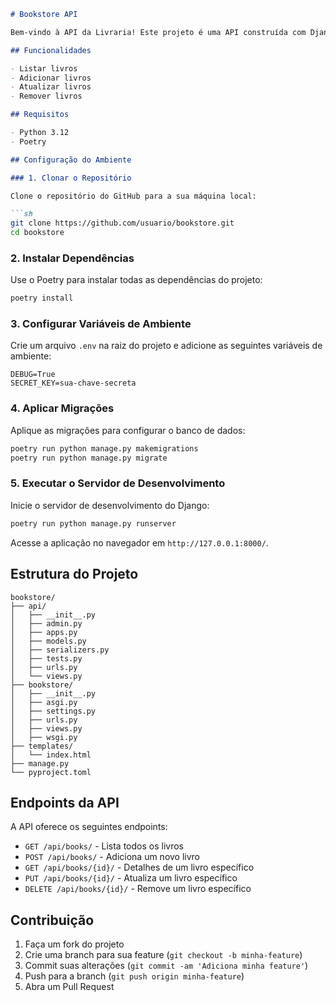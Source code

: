 
```markdown
# Bookstore API

Bem-vindo à API da Livraria! Este projeto é uma API construída com Django e Django REST Framework para gerenciar uma coleção de livros.

## Funcionalidades

- Listar livros
- Adicionar livros
- Atualizar livros
- Remover livros

## Requisitos

- Python 3.12
- Poetry

## Configuração do Ambiente

### 1. Clonar o Repositório

Clone o repositório do GitHub para a sua máquina local:

```sh
git clone https://github.com/usuario/bookstore.git
cd bookstore
```

### 2. Instalar Dependências

Use o Poetry para instalar todas as dependências do projeto:

```sh
poetry install
```

### 3. Configurar Variáveis de Ambiente

Crie um arquivo `.env` na raiz do projeto e adicione as seguintes variáveis de ambiente:

```env
DEBUG=True
SECRET_KEY=sua-chave-secreta
```

### 4. Aplicar Migrações

Aplique as migrações para configurar o banco de dados:

```sh
poetry run python manage.py makemigrations
poetry run python manage.py migrate
```

### 5. Executar o Servidor de Desenvolvimento

Inicie o servidor de desenvolvimento do Django:

```sh
poetry run python manage.py runserver
```

Acesse a aplicação no navegador em `http://127.0.0.1:8000/`.

## Estrutura do Projeto

```plaintext
bookstore/
├── api/
│   ├── __init__.py
│   ├── admin.py
│   ├── apps.py
│   ├── models.py
│   ├── serializers.py
│   ├── tests.py
│   ├── urls.py
│   └── views.py
├── bookstore/
│   ├── __init__.py
│   ├── asgi.py
│   ├── settings.py
│   ├── urls.py
│   ├── views.py
│   ├── wsgi.py
├── templates/
│   └── index.html
├── manage.py
└── pyproject.toml
```

## Endpoints da API

A API oferece os seguintes endpoints:

- `GET /api/books/` - Lista todos os livros
- `POST /api/books/` - Adiciona um novo livro
- `GET /api/books/{id}/` - Detalhes de um livro específico
- `PUT /api/books/{id}/` - Atualiza um livro específico
- `DELETE /api/books/{id}/` - Remove um livro específico

## Contribuição

1. Faça um fork do projeto
2. Crie uma branch para sua feature (`git checkout -b minha-feature`)
3. Commit suas alterações (`git commit -am 'Adiciona minha feature'`)
4. Push para a branch (`git push origin minha-feature`)
5. Abra um Pull Request

